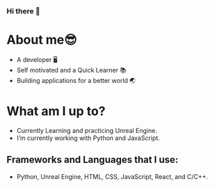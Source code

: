 ### Hi there 👋
# About me:sunglasses:
- A developer 🖥️
- Self motivated and a Quick Learner 📚
- Building applications for a better world 🌏

# What am I up to?
- Currently Learning and practicing Unreal Engine.
- I’m currently working with Python and JavaScript.

## Frameworks and Languages that I use:
- Python, Unreal Engine, HTML, CSS, JavaScript, React, and C/C++.
